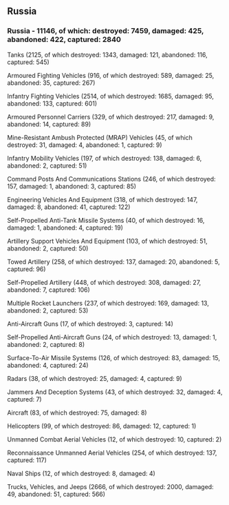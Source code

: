 
 
 ## Russia
 
 ### Russia - 11146, of which: destroyed: 7459, damaged: 425, abandoned: 422, captured: 2840

 

 

 Tanks (2125, of which destroyed: 1343, damaged: 121, abandoned: 116, captured: 545)

 Armoured Fighting Vehicles (916, of which destroyed: 589, damaged: 25, abandoned: 35, captured: 267)

 Infantry Fighting Vehicles (2514, of which destroyed: 1685, damaged: 95, abandoned: 133, captured: 601)

 Armoured Personnel Carriers (329, of which destroyed: 217, damaged: 9, abandoned: 14, captured: 89)

 Mine-Resistant Ambush Protected (MRAP) Vehicles (45, of which destroyed: 31, damaged: 4, abandoned: 1, captured: 9)

 Infantry Mobility Vehicles (197, of which destroyed: 138, damaged: 6, abandoned: 2, captured: 51)

 Command Posts And Communications Stations (246, of which destroyed: 157, damaged: 1, abandoned: 3, captured: 85)

 Engineering Vehicles And Equipment (318, of which destroyed: 147, damaged: 8, abandoned: 41, captured: 122)

 Self-Propelled Anti-Tank Missile Systems (40, of which destroyed: 16, damaged: 1, abandoned: 4, captured: 19)

 Artillery Support Vehicles And Equipment (103, of which destroyed: 51, abandoned: 2, captured: 50)

 Towed Artillery (258, of which destroyed: 137, damaged: 20, abandoned: 5, captured: 96)

 Self-Propelled Artillery (448, of which destroyed: 308, damaged: 27, abandoned: 7, captured: 106)

 Multiple Rocket Launchers (237, of which destroyed: 169, damaged: 13, abandoned: 2, captured: 53)

 Anti-Aircraft Guns (17, of which destroyed: 3, captured: 14)

 Self-Propelled Anti-Aircraft Guns (24, of which destroyed: 13, damaged: 1, abandoned: 2, captured: 8)

 Surface-To-Air Missile Systems (126, of which destroyed: 83, damaged: 15, abandoned: 4, captured: 24)

 Radars (38, of which destroyed: 25, damaged: 4, captured: 9)

 Jammers And Deception Systems (43, of which destroyed: 32, damaged: 4, captured: 7)

 Aircraft (83, of which destroyed: 75, damaged: 8)

 Helicopters (99, of which destroyed: 86, damaged: 12, captured: 1)

 Unmanned Combat Aerial Vehicles (12, of which destroyed: 10, captured: 2)

 Reconnaissance Unmanned Aerial Vehicles (254, of which destroyed: 137, captured: 117)

 Naval Ships (12, of which destroyed: 8, damaged: 4)

 Trucks, Vehicles, and Jeeps (2666, of which destroyed: 2000, damaged: 49, abandoned: 51, captured: 566)

